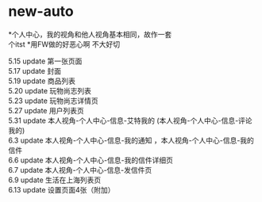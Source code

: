 new-auto
========
*个人中心，我的视角和他人视角基本相同，故作一套<br>个itst
*用FW做的好恶心啊 不大好切


5.15 update 第一张页面<br>
5.17 update 封面<br>
5.19 update 商品列表<br>
5.20 update 玩物尚志列表<br>
5.23 update 玩物尚志详情页<br>
5.27 update 用户列表页<br>
5.31 update 本人视角-个人中心-信息-艾特我的 (本人视角-个人中心-信息-评论我的)<br>
6.3 update 本人视角-个人中心-信息-我的通知 ，本人视角-个人中心-信息-我的信件<br>
6.6 update 本人视角-个人中心-信息-我的信件详细页<br>
6.7 update 本人视角-个人中心-信息-发信件页<br>
6.9 update 生活在上海列表页<br>
6.13 update 设置页面4张（附加）<br>
